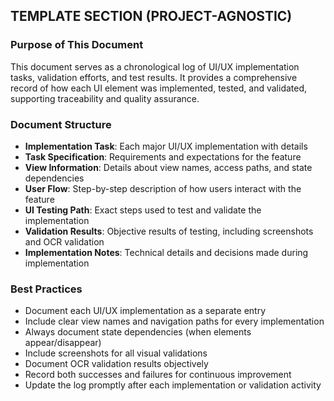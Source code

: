 ## TEMPLATE SECTION (PROJECT-AGNOSTIC)

### Purpose of This Document
This document serves as a chronological log of UI/UX implementation tasks, validation efforts, and test results. It provides a comprehensive record of how each UI element was implemented, tested, and validated, supporting traceability and quality assurance.

### Document Structure
- **Implementation Task**: Each major UI/UX implementation with details
- **Task Specification**: Requirements and expectations for the feature
- **View Information**: Details about view names, access paths, and state dependencies
- **User Flow**: Step-by-step description of how users interact with the feature
- **UI Testing Path**: Exact steps used to test and validate the implementation
- **Validation Results**: Objective results of testing, including screenshots and OCR validation
- **Implementation Notes**: Technical details and decisions made during implementation

### Best Practices
- Document each UI/UX implementation as a separate entry
- Include clear view names and navigation paths for every implementation
- Always document state dependencies (when elements appear/disappear)
- Include screenshots for all visual validations
- Document OCR validation results objectively
- Record both successes and failures for continuous improvement
- Update the log promptly after each implementation or validation activity
